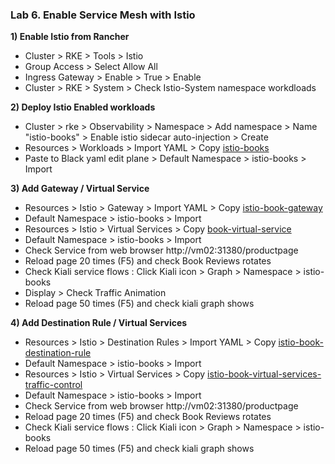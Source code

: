 ### Lab 6. Enable Service Mesh with Istio

**1) Enable Istio from Rancher**
- Cluster > RKE > Tools > Istio
- Group Access > Select Allow All
- Ingress Gateway > Enable > True > Enable
- Cluster > RKE > System > Check Istio-System namespace workdloads 

**2) Deploy Istio Enabled workloads**
- Cluster > rke > Observability > Namespace > Add namespace > Name "istio-books" > Enable istio sidecar auto-injection > Create
- Resources > Workloads > Import YAML > Copy [istio-books](./config/istio-books.yml)
- Paste to Black yaml edit plane > Default Namespace > istio-books > Import

**3) Add Gateway / Virtual Service**
- Resources > Istio > Gateway > Import YAML > Copy [istio-book-gateway](./config/book-gateway.yml)
- Default Namespace > istio-books > Import
- Resources > Istio > Virtual Services > Copy [book-virtual-service](./config/book-virtual-service.yml)
- Default Namespace > istio-books > Import
- Check Service from web browser http://vm02:31380/productpage
- Reload page 20 times (F5) and check Book Reviews rotates
- Check Kiali service flows : Click Kiali icon > Graph > Namespace > istio-books
- Display > Check Traffic Animation
- Reload page 50 times (F5) and check kiali graph shows

**4) Add Destination Rule / Virtual Services**
- Resources > Istio > Destination Rules > Import YAML > Copy [istio-book-destination-rule](./config/istio-book-destination-rule.yml)
- Default Namespace > istio-books > Import
- Resources > Istio > Virtual Services > Copy [istio-book-virtual-services-traffic-control](./config/istio-book-virtual-service-traffic-control.yml)
- Default Namespace > istio-books > Import
- Check Service from web browser http://vm02:31380/productpage
- Reload page 20 times (F5) and check Book Reviews rotates
- Check Kiali service flows : Click Kiali icon > Graph > Namespace > istio-books
- Reload page 50 times (F5) and check kiali graph shows
